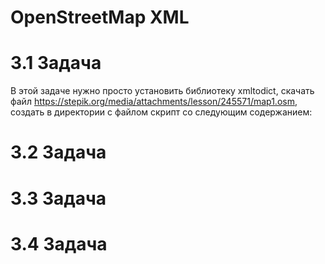 # OpenStreetMap XML 

# 3.1 Задача

В этой задаче нужно просто установить библиотеку xmltodict, скачать файл https://stepik.org/media/attachments/lesson/245571/map1.osm, создать в директории с файлом скрипт со следующим содержанием:


# 3.2 Задача

# 3.3 Задача

# 3.4 Задача


